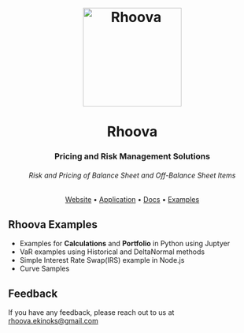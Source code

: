 <h1 align="center">
  <br>
  <a href="https://rhoova.com/"><img src="https://avatars.githubusercontent.com/u/95615194?s=400&u=66884adf6c6497aab9087d0dfdd2035fe7bf75b3&v=4" alt="Rhoova" width="200"></a>
  <br>
  <br>
  Rhoova
</h1>

<h3 align="center">Pricing and Risk Management Solutions</h3>
<h6 align="center">Risk and Pricing of Balance Sheet and Off-Balance Sheet Items</h6>

<p align="center">
  <a href="https://rhoova.com/">Website</a> •
  <a href="https://app.rhoova.com">Application</a> •
  <a href="https://app.rhoova.com/docs">Docs</a> •
  <a href="#rhoova-examples">Examples</a>
</p>

## Rhoova Examples

* Examples for **Calculations** and **Portfolio** in Python using Juptyer
* VaR examples using Historical and DeltaNormal methods
* Simple Interest Rate Swap(IRS) example in Node.js
* Curve Samples

## Feedback

If you have any feedback, please reach out to us at rhoova.ekinoks@gmail.com
